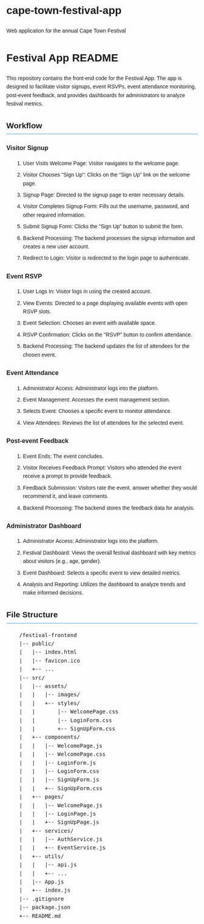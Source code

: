 # cape-town-festival-app
Web application for the annual Cape Town Festival
<!DOCTYPE html>
<html>

<head>
  <title>Festival App README</title>
  <style>
    body {
      font-family: 'Arial', sans-serif;
      line-height: 1.6;
    }

    h1,
    h2,
    h3 {
      color: #3498db;
    }

    h2 {
      border-bottom: 1px solid #3498db;
      padding-bottom: 5px;
      margin-bottom: 20px;
    }

    ol {
      list-style-type: decimal;
      margin-left: 20px;
    }

    li {
      margin-bottom: 8px;
    }
  </style>
</head>

<body>

  <h1>Festival App README</h1>

  <p>This repository contains the front-end code for the Festival App. The app is designed to facilitate visitor signups, event RSVPs, event attendance monitoring, post-event feedback, and provides dashboards for administrators to analyze festival metrics.</p>

  <h2>Workflow</h2>

  <h3>Visitor Signup</h3>
  <ol>
    <li>User Visits Welcome Page: Visitor navigates to the welcome page.</li>
    <li>Visitor Chooses "Sign Up": Clicks on the "Sign Up" link on the welcome page.</li>
    <li>Signup Page: Directed to the signup page to enter necessary details.</li>
    <li>Visitor Completes Signup Form: Fills out the username, password, and other required information.</li>
    <li>Submit Signup Form: Clicks the "Sign Up" button to submit the form.</li>
    <li>Backend Processing: The backend processes the signup information and creates a new user account.</li>
    <li>Redirect to Login: Visitor is redirected to the login page to authenticate.</li>
  </ol>

  <h3>Event RSVP</h3>
  <ol>
    <li>User Logs In: Visitor logs in using the created account.</li>
    <li>View Events: Directed to a page displaying available events with open RSVP slots.</li>
    <li>Event Selection: Chooses an event with available space.</li>
    <li>RSVP Confirmation: Clicks on the "RSVP" button to confirm attendance.</li>
    <li>Backend Processing: The backend updates the list of attendees for the chosen event.</li>
  </ol>

  <h3>Event Attendance</h3>
  <ol>
    <li>Administrator Access: Administrator logs into the platform.</li>
    <li>Event Management: Accesses the event management section.</li>
    <li>Selects Event: Chooses a specific event to monitor attendance.</li>
    <li>View Attendees: Reviews the list of attendees for the selected event.</li>
  </ol>

  <h3>Post-event Feedback</h3>
  <ol>
    <li>Event Ends: The event concludes.</li>
    <li>Visitor Receives Feedback Prompt: Visitors who attended the event receive a prompt to provide feedback.</li>
    <li>Feedback Submission: Visitors rate the event, answer whether they would recommend it, and leave comments.</li>
    <li>Backend Processing: The backend stores the feedback data for analysis.</li>
  </ol>

  <h3>Administrator Dashboard</h3>
  <ol>
    <li>Administrator Access: Administrator logs into the platform.</li>
    <li>Festival Dashboard: Views the overall festival dashboard with key metrics about visitors (e.g., age, gender).</li>
    <li>Event Dashboard: Selects a specific event to view detailed metrics.</li>
    <li>Analysis and Reporting: Utilizes the dashboard to analyze trends and make informed decisions.</li>
  </ol>

  <h2>File Structure</h2>

  <pre>
    /festival-frontend
    |-- public/
    |   |-- index.html
    |   |-- favicon.ico
    |   +-- ...
    |-- src/
    |   |-- assets/
    |   |   |-- images/
    |   |   +-- styles/
    |   |       |-- WelcomePage.css
    |   |       |-- LoginForm.css
    |   |       +-- SignUpForm.css
    |   +-- components/
    |   |   |-- WelcomePage.js
    |   |   |-- WelcomePage.css
    |   |   |-- LoginForm.js
    |   |   |-- LoginForm.css
    |   |   |-- SignUpForm.js
    |   |   +-- SignUpForm.css
    |   +-- pages/
    |   |   |-- WelcomePage.js
    |   |   |-- LoginPage.js
    |   |   +-- SignUpPage.js
    |   +-- services/
    |   |   |-- AuthService.js
    |   |   +-- EventService.js
    |   +-- utils/
    |   |   |-- api.js
    |   |   +-- ...
    |   |-- App.js
    |   +-- index.js
    |-- .gitignore
    |-- package.json
    +-- README.md
  </pre>

</body>

</html>
